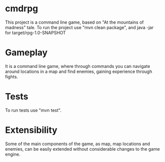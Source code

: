 # cmdrpg
This project is a command line game, based on "At the mountains of madness" tale.
To run the project use "mvn clean package", and java -jar for target/rpg-1.0-SNAPSHOT

# Gameplay
It is a command line game, where through commands you can navigate around locations in a map and find enemies, 
gaining experience through fights.

# Tests
To run tests use "mvn test".

# Extensibility
Some of the main components of the game, as map, map locations and enemies, can be easily extended without
considerable changes to the game engine.